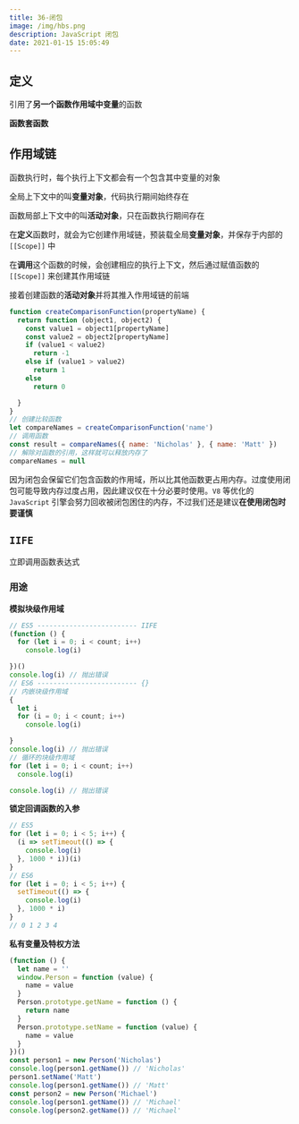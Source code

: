 ```yaml
---
title: 36-闭包
image: /img/hbs.png
description: JavaScript 闭包
date: 2021-01-15 15:05:49
---
```



## 定义

引用了**另一个函数作用域中变量**的函数

**函数套函数**

## 作用域链

函数执行时，每个执行上下文都会有一个包含其中变量的对象

全局上下文中的叫**变量对象**，代码执行期间始终存在

函数局部上下文中的叫**活动对象**，只在函数执行期间存在

在**定义**函数时，就会为它创建作用域链，预装载全局**变量对象**，并保存于内部的 `[[Scope]]` 中

在**调用**这个函数的时候，会创建相应的执行上下文，然后通过赋值函数的 `[[Scope]]` 来创建其作用域链

接着创建函数的**活动对象**并将其推入作用域链的前端

```js
function createComparisonFunction(propertyName) {
  return function (object1, object2) {
    const value1 = object1[propertyName]
    const value2 = object2[propertyName]
    if (value1 < value2)
      return -1
    else if (value1 > value2)
      return 1
    else
      return 0

  }
}
// 创建比较函数
let compareNames = createComparisonFunction('name')
// 调用函数
const result = compareNames({ name: 'Nicholas' }, { name: 'Matt' })
// 解除对函数的引用，这样就可以释放内存了
compareNames = null
```

因为闭包会保留它们包含函数的作用域，所以比其他函数更占用内存。过度使用闭包可能导致内存过度占用，因此建议仅在十分必要时使用。`V8` 等优化的 `JavaScript` 引擎会努力回收被闭包困住的内存，不过我们还是建议**在使用闭包时要谨慎**

## `IIFE`

立即调用函数表达式

### 用途

**模拟块级作用域**

```js
// ES5 ------------------------- IIFE
(function () {
  for (let i = 0; i < count; i++)
    console.log(i)

})()
console.log(i) // 抛出错误
// ES6 ------------------------- {}
// 内嵌块级作用域
{
  let i
  for (i = 0; i < count; i++)
    console.log(i)

}
console.log(i) // 抛出错误
// 循环的块级作用域
for (let i = 0; i < count; i++)
  console.log(i)

console.log(i) // 抛出错误
```

**锁定回调函数的入参**

```js
// ES5
for (let i = 0; i < 5; i++) {
  (i => setTimeout(() => {
    console.log(i)
  }, 1000 * i))(i)
}
// ES6
for (let i = 0; i < 5; i++) {
  setTimeout(() => {
    console.log(i)
  }, 1000 * i)
}
// 0 1 2 3 4
```

**私有变量及特权方法**

```js
(function () {
  let name = ''
  window.Person = function (value) {
    name = value
  }
  Person.prototype.getName = function () {
    return name
  }
  Person.prototype.setName = function (value) {
    name = value
  }
})()
const person1 = new Person('Nicholas')
console.log(person1.getName()) // 'Nicholas'
person1.setName('Matt')
console.log(person1.getName()) // 'Matt'
const person2 = new Person('Michael')
console.log(person1.getName()) // 'Michael'
console.log(person2.getName()) // 'Michael'
```